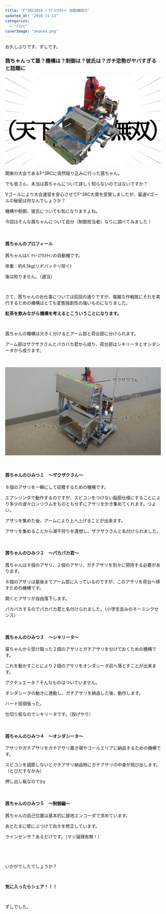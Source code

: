 ```yaml
---
title: "F^3RC2018 ﾊﾞﾔﾘｰｽｱｶﾈﾁｬﾝ 自動機紹介"
updated_at: "2018-11-13"
categories: 
  - "f3rc"
coverImage: "akanea.png"
---
```


お久しぶりです、ずしです。

### 茜ちゃんって誰？機構は？制御は？彼氏は？ガチ恋勢がヤバすぎると話題に

[![](images/akanea.png)](http://www.fortefibre.net/blog/wp-content/uploads/2018/11/akanea.png)

関東の大会であるF^3RCに突然殴り込みに行った茜ちゃん。

でも皆さん、本当は茜ちゃんについて詳しく知らないのではないですか？

Vゴールにより大会運営を安心させてF^3RC大賞を受賞しましたが、最速Vゴールの秘密は何なんでしょうか？

機構や制御、彼氏についても気になりますよね。

今回はそんな茜ちゃんについて自分（制御担当者）なりに調べてみました！

 

#### 茜ちゃんのプロフィール

茜ちゃんはﾊﾞﾔﾘｰｽｱｶﾈﾁｬﾝの自動機です。

体重：約4.5kg(リポバッテリ除く)

後は知りません。（適当）

 

さて、茜ちゃんのお仕事については前回の通りですが、複雑な作戦故にそれを実行するための機構はとても変態独創性の強いものになりました。

**紅茶を飲みながら機構を考えるとこういうことになります。**

 

茜ちゃんの機構は大きく分けるとアーム部と荷台部に分けられます。

アーム部はザクザクさんとパカパカ君から成り、荷台部はシキリータとオシダシータから成ります。

 

[![](images/P_20180919_143643alpha.png)](http://www.fortefibre.net/blog/wp-content/uploads/2018/11/P_20180919_143643alpha.png)

 

#### 茜ちゃんのひみつ１　〜ザクザクさん〜

８個のアサリを一瞬にして収穫するための機構です。

エアシリンダで動作するのですが、スピコンをつけない脳筋仕様にすることにより多少の波々ロンリウムをものともせずにアサリをかき集めてくれます。つよい。

アサリを集めた後、アームにより上へ上げることが出来ます。

アサリを集めることから潮干狩りを連想し、ザクザクさんと名付けられました。

 

#### 茜ちゃんのひみつ２　〜パカパカ君〜

茜ちゃんは８個のアサリ、２個のアサリ、ガチアサリを別々に把持する必要があります。

８個のアサリは最後までアーム部に入っているのですが、このアサリを荷台へ移すための機構です。

開くとアサリが自由落下します。

パカパカするのでパカパカ君と名付けられました。（小学生並みのネーミングセンス）

 

#### 茜ちゃんのひみつ３　〜シキリータ〜

葵ちゃんから受け取った２個のアサリとガチアサリを分けておくための機構です。

これを動かすことにより２個のアサリをオシダシータ前へ落とすことが出来ます。

アクチュエータ？そんなものはついていません。

オシダシータの動きに連動し、ガチアサリを納品した後、動作します。

ハード班頑張った。

仕切り板なのでシキリータです。（投げやり）

 

#### 茜ちゃんのひみつ４　〜オシダシータ〜

アサリやガチアサリをガチアサリ置き場やゴールエリアに納品するための機構です。

スピコンを調節しないとガチアサリ納品時にガチアサリの中身が飛び出します。（とびだすなかみ）

押し出し板なので(ry

 

#### 茜ちゃんのひみつ５　〜制御編〜

茜ちゃんの自己位置は基本的に接地エンコーダで求めています。

あとたまに壁にぶつけて向きを修正しています。

ラインセンサ？あるだけです。（マジ論理有無！）

 

 

いかがでしたでしょうか？

 

**気に入ったらシェア！！！**

 

ずしでした。
